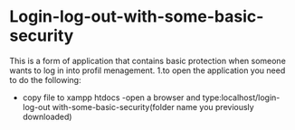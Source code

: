 # Login-log-out-with-some-basic-security
This is a form of application that contains basic protection when someone wants to log in into profil menagement.
1.to open the application you need to do the following:
- copy file to xampp htdocs
-open a browser and type:localhost/login-log-out with-some-basic-security(folder name you previously downloaded)

